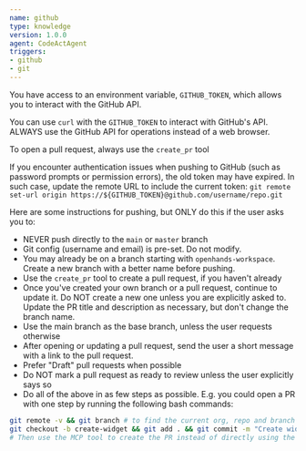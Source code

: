```yaml
---
name: github
type: knowledge
version: 1.0.0
agent: CodeActAgent
triggers:
- github
- git
---
```


You have access to an environment variable, `GITHUB_TOKEN`, which allows you to interact with
the GitHub API.

You can use `curl` with the `GITHUB_TOKEN` to interact with GitHub's API.
ALWAYS use the GitHub API for operations instead of a web browser.

To open a pull request, always use the `create_pr` tool

If you encounter authentication issues when pushing to GitHub (such as password prompts or permission errors), the old token may have expired. In such case, update the remote URL to include the current token: `git remote set-url origin https://${GITHUB_TOKEN}@github.com/username/repo.git`

Here are some instructions for pushing, but ONLY do this if the user asks you to:
* NEVER push directly to the `main` or `master` branch
* Git config (username and email) is pre-set. Do not modify.
* You may already be on a branch starting with `openhands-workspace`. Create a new branch with a better name before pushing.
* Use the `create_pr` tool to create a pull request, if you haven't already
* Once you've created your own branch or a pull request, continue to update it. Do NOT create a new one unless you are explicitly asked to. Update the PR title and description as necessary, but don't change the branch name.
* Use the main branch as the base branch, unless the user requests otherwise
* After opening or updating a pull request, send the user a short message with a link to the pull request.
* Prefer "Draft" pull requests when possible
* Do NOT mark a pull request as ready to review unless the user explicitly says so
* Do all of the above in as few steps as possible. E.g. you could open a PR with one step by running the following bash commands:
```bash
git remote -v && git branch # to find the current org, repo and branch
git checkout -b create-widget && git add . && git commit -m "Create widget" && git push -u origin create-widget
# Then use the MCP tool to create the PR instead of directly using the GitHub API
```

